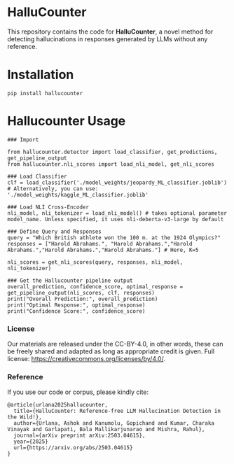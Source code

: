 # HalluCounter
This repository contains the code for **HalluCounter**, a novel method for detecting hallucinations in responses generated by LLMs without any reference.

# Installation
```
pip install hallucounter
```

# Hallucounter Usage

```
### Import

from hallucounter.detector import load_classifier, get_predictions, get_pipeline_output
from hallucounter.nli_scores import load_nli_model, get_nli_scores

### Load Classifier
clf = load_classifier('./model_weights/jeopardy_ML_classifier.joblib') # Alternatively, you can use: './model_weights/kaggle_ML_classifier.joblib'

### Load NLI Cross-Encoder
nli_model, nli_tokenizer = load_nli_model() # takes optional parameter model_name. Unless specified, it uses nli-deberta-v3-large by default

### Define Query and Responses
query = "Which British athlete won the 100 m. at the 1924 Olympics?"
responses = ["Harold Abrahams.", "Harold Abrahams.","Harold Abrahams.","Harold Abrahams.","Harold Abrahams."] # Here, K=5

nli_scores = get_nli_scores(query, responses, nli_model, nli_tokenizer)

### Get the Hallucounter pipeline output
overall_prediction, confidence_score, optimal_response = get_pipeline_output(nli_scores, clf, responses)
print("Overall Prediction:", overall_prediction)
print("Optimal Response:", optimal_response)
print("Confidence Score:", confidence_score)
```
### License
Our materials are released under the CC-BY-4.0, in other words, these can be freely shared and adapted as long as appropriate credit is given. Full license: https://creativecommons.org/licenses/by/4.0/.

### Reference
If you use our code or corpus, please kindly cite:

```
@article{urlana2025hallucounter,
  title={HalluCounter: Reference-free LLM Hallucination Detection in the Wild!},
  author={Urlana, Ashok and Kanumolu, Gopichand and Kumar, Charaka Vinayak and Garlapati, Bala Mallikarjunarao and Mishra, Rahul},
  journal={arXiv preprint arXiv:2503.04615},
  year={2025}
  url={https://arxiv.org/abs/2503.04615}
}
```
